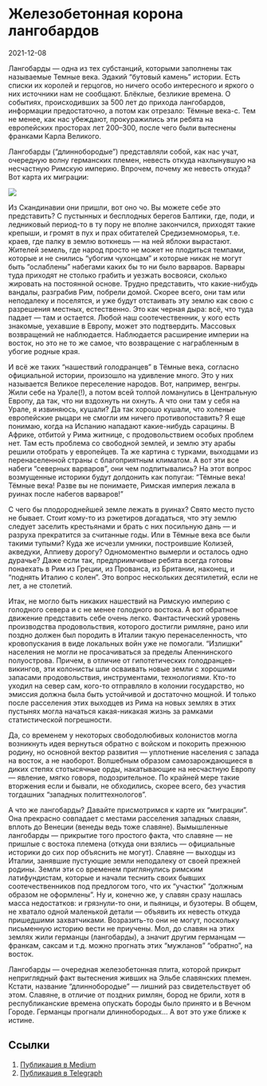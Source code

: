 # Железобетонная корона лангобардов

<p class="text-end time-holder"><time>2021-12-08</time></p>

Лангобарды — одна из тех субстанций, которыми заполнены так называемые
Темные века. Эдакий “бутовый камень” истории. Есть списки их королей и
герцогов, но ничего особо интересного и яркого о них источники нам не
сообщают. Блёклые, безликие времена. О событиях, происходивших за 500
лет до прихода лангобардов, информации предостаточно, а потом как
отрезало: Тёмные века-с. Тем не менее, как нас убеждают, прокуражились
эти ребята на европейских просторах лет 200–300, после чего были
вытеснены франками Карла Великого.

Лангобарды (“длиннобородые”) представляли собой, как нас учат,
очередную волну германских племен, невесть откуда нахлынувшую на
несчастную Римскую империю. Впрочем, почему же невесть откуда? Вот
карта их миграции:

![](content/img/RLdOZ284vbqRwvfg.jpg)

Из Скандинавии они пришли, вот оно чо. Вы можете себе это представить?
С пустынных и бесплодных берегов Балтики, где, поди, и ледниковый
период-то в ту пору не вполне закончился, приходят такие крепыши, и
громят в пух и прах обитателей Средиземноморья, т.е. краев, где палку в
землю воткнешь — на ней яблоки вырастают. Жителей земель, где народ
просто не может не плодиться темпами, которые и не снились “убогим
чухонцам” и которые никак не могут быть “ослаблены” набегами каких бы
то ни было варваров. Варвары туда приходят не столько грабить и уезжать
восвояси, сколько жировать на постоянной основе. Трудно представить,
что какие-нибудь вандалы, разграбив Рим, побрели домой. Скорее всего,
они там или неподалеку и поселятся, и уже будут отстаивать эту землю
как свою с разрешения местных, естественно. Это как черная дыра: всё,
что туда падает — там и остается. Любой наш соотечественник, у кого
есть знакомые, уехавшие в Европу, может это подтвердить. Массовых
возвращений не наблюдается. Наблюдается расширение империи на восток,
но это не то же самое, что возвращение с награбленным в убогие родные
края.

И всё же таких “нашествий голодранцев” в Тёмные века, согласно
официальной истории, произошло на удивление много. Это у них называется
Великое переселение народов. Вот, например, венгры. Жили себе на
Урале(!), а потом всей толпой ломанулись в Центральную Европу, да так,
что ни вздохнуть ни охнуть. А что они там у себя на Урале, я извиняюсь,
кушали? Да так хорошо кушали, что холеные европейские рыцари не смогли
им ничего противопоставить? Я еще понимаю, когда на Испанию нападают
какие-нибудь сарацины. В Африке, отбитой у Рима житнице, с
продовольствием особых проблем нет. Там есть проблема со свободной
землей, и землю эту арабы решили отобрать у европейцев. Та же картина с
турками, выходцами из перенаселенной страны с благоприятным климатом. А
вот эти все набеги “северных варваров”, они чем подпитывались? На этот
вопрос возмущенные историки будут долдонить как попугаи: “Тёмные века!
Тёмные века! Разве вы не понимаете, Римская империя лежала в руинах
после набегов варваров!”

С чего бы плодороднейшей земле лежать в руинах? Свято место пусто не
бывает. Стоит кому-то из рэкетиров догадаться, что эту землю следует
заселить крестьянами и брать с них посильную дань — и разруха
прекратится за считанные годы. Или в Тёмные века все были такими
тупыми? Куда же исчезли умники, построившие Колизей, акведуки, Аппиеву
дорогу? Одномоментно вымерли и осталось одно дурачье? Даже если так,
предприимчивые ребята всегда готовы понаехать в Рим из Греции, из
Прованса, из Британии, наконец, и “поднять Италию с колен”. Это вопрос
нескольких десятилетий, если не лет, а не столетий.

Итак, не могло быть никаких нашествий на Римскую империю с голодного
севера и с не менее голодного востока. А вот обратное движение
представить себе очень легко. Фантастический уровень производства
продовольствия, которого достигли римляне, рано или поздно должен был
породить в Италии такую перенаселенность, что кровопускания в виде
локальных войн уже не помогали. “Излишки” населения не могли не
просачиваться за пределы Апеннинского полуострова. Причем, в отличие от
гипотетических голодранцев-викингов, эти колонисты шли осваивать новые
земли с хорошими запасами продовольствия, инструментами, технологиями.
Кто-то уходил на север сам, кого-то отправляло в колонии государство,
но эмиссия должна была быть устойчивой и достаточно мощной. И только
после расселения этих выходцев из Рима на новых землях в этих пустынях
могла начаться какая-никакая жизнь за рамками статистической
погрешности.

Да, со временем у некоторых свободолюбивых колонистов могла возникнуть
идея вернуться обратно с войском и покорить прежнюю родину, но основной
вектор развития — уплотнение населения с запада на восток, а не
наоборот. Волшебным образом самозарождающиеся в диких степях
стотысячные орды, накатывающие на несчастную Европу — явление, мягко
говоря, подозрительное. По крайней мере такие вторжения если и бывали,
не обходились, скорее всего, без участия тогдашних “западных
политтехнологов”.

А что же лангобарды? Давайте присмотримся к карте их “миграции”. Она
прекрасно совпадает с местами расселения западных славян, вплоть до
Венеции (венеды ведь тоже славяне). Вымышленные лангобарды — прикрытие
того простого факта, что славяне — не пришлые с востока племена (откуда
они взялись — официальные историки до сих пор объяснить не могут).
Славяне — выходцы из Италии, занявшие пустующие земли неподалеку от
своей прежней родины. Земли эти со временем приглянулись римским
латифундистам, которые и начали теснить своих бывших соотечественников
под предлогом того, что их “участки” “должным образом не оформлены”. Ну
и, конечно же, у славян сразу нашлась масса недостатков: и грязнули-то
они, и пьяницы, и бузотеры. В общем, не хватало одной маленькой детали
— объявить их невесть откуда пришедшими захватчиками. Возразить-то они
не могут, поскольку письменную историю вести не приучены. Мол, до
славян на этих землях жили германцы (лангобарды), а значит другим
германцам — франкам, саксам и т.д. можно прогнать этих “мужланов”
“обратно”, на восток.

Лангобарды — очередная железобетонная плита, которой прикрыт
неприглядный факт вытеснения живших на Эльбе славянских племен. Кстати,
название “длиннобородые” — лишний раз свидетельствует об этом. Славяне,
в отличие от поздних римлян, бород не брили, хотя в республиканские
времена опускать бороды было принято и в Вечном Городе. Германцы
прогнали длиннобородых… А вот это уже ближе к истине.

## Ссылки

1. [Публикация в Medium](https://yababay.medium.com/железобетонная-корона-лангобардов-b0a7f18083db)
1. [Публикация в Telegraph](https://telegra.ph/ZHelezobetonnaya-korona-langobardov-12-08)